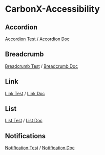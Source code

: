 # CarbonX-Accessibility
## Accordion
[Accordion Test](https://htmlpreview.github.io/?https://github.com/snidersd/CarbonX-Accessibility/blob/master/Accordion-test/Accordion%20Accessibility.html) /
[Accordion Doc](https://htmlpreview.github.io/?https://github.com/snidersd/CarbonX-Accessibility/blob/master/Doc/Accordion-doc.html)
## Breadcrumb
[Breadcrumb Test](https://htmlpreview.github.io/?https://github.com/snidersd/CarbonX-Accessibility/blob/master/Breadcrumb-test/Breadcrumb%20Accessibility.html)  /
[Breadcrumb Doc](https://htmlpreview.github.io/?https://github.com/snidersd/CarbonX-Accessibility/blob/master/Doc/breadcrumb-doc.html)
## Link
[Link Test](https://htmlpreview.github.io/?https://github.com/snidersd/CarbonX-Accessibility/blob/master/Link-test/Link%20Accessibility.html) /
[Link Doc](https://htmlpreview.github.io/?https://github.com/snidersd/CarbonX-Accessibility/blob/master/Doc/Link-doc.html)
## List
[List Test](https://htmlpreview.github.io/?https://github.com/snidersd/CarbonX-Accessibility/blob/master/List-test/List%20Accessibility.html) /
[List Doc](https://htmlpreview.github.io/?https://github.com/snidersd/CarbonX-Accessibility/blob/master/Doc/List%20Accessibility.html)
## Notifications
[Notification Test](https://htmlpreview.github.io/?https://github.com/snidersd/CarbonX-Accessibility/blob/master/Notification-test/Notification%20Accessibility.html) /
[Notification Doc](https://htmlpreview.github.io/?https://github.com/snidersd/CarbonX-Accessibility/blob/master/Doc/Notification%20Accessibility.html)
